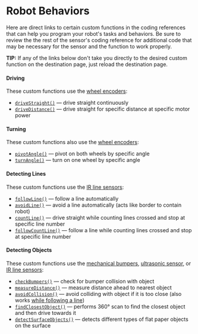 # Robot Behaviors

Here are direct links to certain custom functions in the coding references that can help you program your robot's tasks and behaviors. Be sure to review the the rest of the sensor's coding reference for additional code that may be necessary for the sensor and the function to work properly.

**TIP:** If any of the links below don't take you directly to the desired custom function on the destination page, just reload the destination page.

#### Driving

These custom functions use the [wheel encoders](wheel-encoders.md):

* [`driveStraight()`](wheel-encoders.md#drive-straight-continuously) — drive straight continuously
* [`driveDistance()`](wheel-encoders.md#drive-straight-for-specific-distance) — drive straight for specific distance at specific motor power

#### Turning

These custom functions also use the [wheel encoders](wheel-encoders.md):

* [`pivotAngle()`](wheel-encoders.md#pivot-both-wheels-by-specific-angle) — pivot on both wheels by specific angle
* [`turnAngle()`](wheel-encoders.md#turn-on-one-wheel-by-specific-angle) — turn on one wheel by specific angle

#### Detecting Lines

These custom functions use the [IR line sensors](ir-line-sensors.md):

* [`followLine()`](ir-line-sensors.md#follow-line-automatically) — follow a line automatically
* [`avoidLine()`](ir-line-sensors.md#avoid-line-automatically) — avoid a line automatically \(acts like border to contain robot\)
* [`countLine()`](ir-line-sensors.md#count-lines-and-stop-at-target-number) — drive straight while counting lines crossed and stop at specific line number
* [`followCountLine()`](ir-line-sensors.md#follow-line-while-counting-lines-crossed) — follow a line while counting lines crossed and stop at specific line number

#### Detecting Objects

These custom functions use the [mechanical bumpers](mechanical-bumpers.md), [ultrasonic sensor](ultrasonic-sensor.md), or [IR line sensors](ir-line-sensors.md):

* [`checkBumpers()`](mechanical-bumpers.md#check-bumpers-for-collisions) — check for bumper collision with object
* [`measureDistance()`](ultrasonic-sensor.md#measure-distance-to-object) — measure distance ahead to nearest object
* [`avoidCollision()`](ultrasonic-sensor.md#avoid-collisions) — avoid colliding with object if it is too close \(also works [while following a line](ultrasonic-sensor.md#avoid-collisions-while-following-line)\)
* [`findClosestObject()`](ultrasonic-sensor.md#find-closest-object) — performs 360° scan to find the closest object and then drive towards it
* [`detectSurfaceObjects()`](ir-line-sensors.md#detect-flat-objects-on-surface) — detects different types of flat paper objects on the surface
